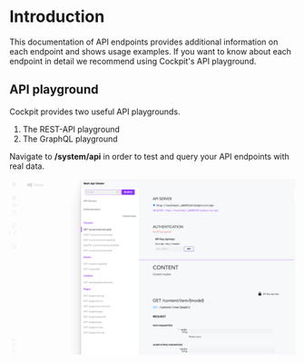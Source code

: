 # Introduction


This documentation of API endpoints provides additional information on each endpoint and shows usage examples. If you want to know about each endpoint in detail we recommend using Cockpit's API playground.


## API playground

Cockpit provides two useful API playgrounds.

1. The REST-API playground
2. The GraphQL playground

Navigate to **/system/api** in order to test and query your API endpoints with real data.


![Screenshot of the api playground](./playground.png)
